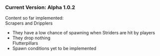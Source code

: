 ### Current Version: Alpha 1.0.2
Content so far implemented:   
Scrapers and Dripplers  
- They have a low chance of spawning when Striders are hit by players
- They drop nothing  
Flutterpillars  
- Spawn conditions yet to be implemented
